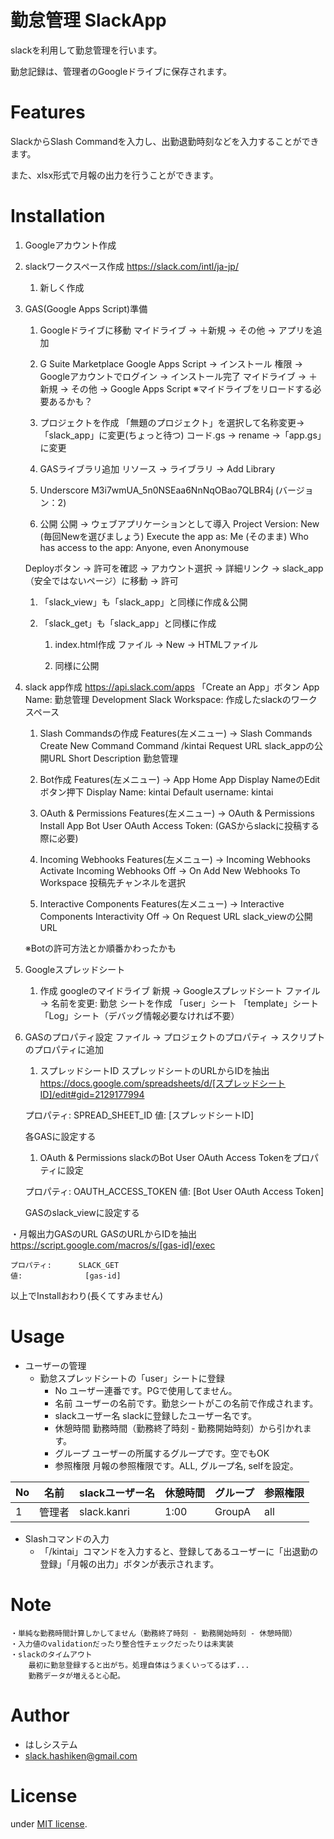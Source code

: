 # 勤怠管理 SlackApp

slackを利用して勤怠管理を行います。

勤怠記録は、管理者のGoogleドライブに保存されます。


# Features

SlackからSlash Commandを入力し、出勤退勤時刻などを入力することができます。

また、xlsx形式で月報の出力を行うことができます。


# Installation
1. Googleアカウント作成

1. slackワークスペース作成
https://slack.com/intl/ja-jp/
	1. 新しく作成

1. GAS(Google Apps Script)準備
	1. Googleドライブに移動
	マイドライブ -> ＋新規 -> その他 -> アプリを追加

	1. G Suite Marketplace
	Google Apps Script -> インストール
	権限 -> Googleアカウントでログイン -> インストール完了
	マイドライブ -> ＋新規 -> その他 -> Google Apps Script
	※マイドライブをリロードする必要あるかも？

	1. プロジェクトを作成
	「無題のプロジェクト」を選択して名称変更→「slack_app」に変更(ちょっと待つ)
	コード.gs -> rename →「app.gs」に変更

	1. GASライブラリ追加
	リソース -> ライブラリ -> Add Library

	1. Underscore
	M3i7wmUA_5n0NSEaa6NnNqOBao7QLBR4j
	(バージョン：2)

	1. 公開
	公開 -> ウェブアプリケーションとして導入
	Project Version:    New (毎回Newを選びましょう)
	Execute the app as: Me  (そのまま)
	Who has access to the app: Anyone, even Anonymouse

	Deployボタン -> 許可を確認 -> アカウント選択 -> 詳細リンク -> slack_app（安全ではないページ）に移動 -> 許可

	1. 「slack_view」も「slack_app」と同様に作成＆公開

	1. 「slack_get」も「slack_app」と同様に作成
		1. index.html作成
		ファイル -> New -> HTMLファイル
	
		1. 同様に公開


1. slack app作成
https://api.slack.com/apps
「Create an App」ボタン
	App Name: 勤怠管理
	Development Slack Workspace: 作成したslackのワークスペース

	1. Slash Commandsの作成
	Features(左メニュー) -> Slash Commands
		Create New Command
		Command				/kintai
		Request URL			slack_appの公開URL
		Short Description	勤怠管理

	1. Bot作成
	Features(左メニュー) -> App Home
		App Display NameのEditボタン押下
		Display Name:		kintai
		Default username:	kintai

	1. OAuth & Permissions
	Features(左メニュー) -> OAuth & Permissions
		Install App
		Bot User OAuth Access Token:	(GASからslackに投稿する際に必要)

	1. Incoming Webhooks
	Features(左メニュー) -> Incoming Webhooks
		Activate Incoming Webhooks	Off -> On
		Add New Webhooks To Workspace	投稿先チャンネルを選択

	1. Interactive Components
	Features(左メニュー) -> Interactive Components
		Interactivity	Off -> On
		Request URL		slack_viewの公開URL

	※Botの許可方法とか順番かわったかも


1. Googleスプレッドシート
	1. 作成
	googleのマイドライブ
	新規 -> Googleスプレッドシート
	ファイル -> 名前を変更:		勤怠
	シートを作成
		「user」シート
		「template」シート
		「Log」シート（デバッグ情報必要なければ不要）


1. GASのプロパティ設定
ファイル -> プロジェクトのプロパティ -> スクリプトのプロパティに追加

	1. スプレッドシートID
	スプレッドシートのURLからIDを抽出
	https://docs.google.com/spreadsheets/d/[スプレッドシートID]/edit#gid=2129177994

	プロパティ:		SPREAD_SHEET_ID
	値:				[スプレッドシートID]
	
	各GASに設定する

	1. OAuth & Permissions
	slackのBot User OAuth Access Tokenをプロパティに設定

	プロパティ:		OAUTH_ACCESS_TOKEN
	値:				[Bot User OAuth Access Token]
	
	GASのslack_viewに設定する

・月報出力GASのURL
	GASのURLからIDを抽出
	https://script.google.com/macros/s/[gas-id]/exec
	
	プロパティ:		SLACK_GET
	値:				[gas-id]

以上でInstallおわり(長くてすみません)


# Usage

- ユーザーの管理
	- 勤怠スプレッドシートの「user」シートに登録
		- No				ユーザー連番です。PGで使用してません。
		- 名前				ユーザーの名前です。勤怠シートがこの名前で作成されます。
		- slackユーザー名	slackに登録したユーザー名です。
		- 休憩時間			勤務時間（勤務終了時刻 - 勤務開始時刻）から引かれます。
		- グループ			ユーザーの所属するグループです。空でもOK
		- 参照権限			月報の参照権限です。ALL, グループ名, selfを設定。

| No| 名前   | slackユーザー名 | 休憩時間 | グループ | 参照権限 |
|---|--------|-----------------|----------|----------|----------| 
| 1 | 管理者 | slack.kanri     | 1:00     | GroupA   | all      |


- Slashコマンドの入力
	- 「/kintai」コマンドを入力すると、登録してあるユーザーに「出退勤の登録」「月報の出力」ボタンが表示されます。


# Note
 
	・単純な勤務時間計算しかしてません（勤務終了時刻 - 勤務開始時刻 - 休憩時間）
	・入力値のvalidationだったり整合性チェックだったりは未実装
	・slackのタイムアウト
		最初に勤怠登録すると出がち。処理自体はうまくいってるはず...
		勤務データが増えると心配。
 
# Author

* はしシステム
* slack.hashiken@gmail.com
 
# License
 
under [MIT license](https://en.wikipedia.org/wiki/MIT_License).

